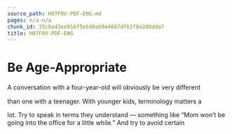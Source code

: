 ```yaml
---
source_path: H07F0V-PDF-ENG.md
pages: n/a-n/a
chunk_id: 35c0a43ee916f5ebd8ab9e4887dfb2f8e200dda7
title: H07F0V-PDF-ENG
---
```

# Be Age-Appropriate

A conversation with a four-year-old will obviously be very diﬀerent

than one with a teenager. With younger kids, terminology matters a

lot. Try to speak in terms they understand — something like “Mom won’t be going into the oﬃce for a little while.” And try to avoid certain
